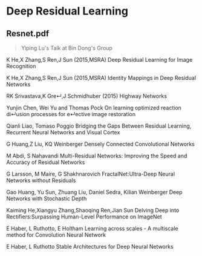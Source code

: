 # Deep Residual Learning

## Resnet.pdf

> Yiping Lu's Talk at Bin Dong's Group

K He,X Zhang,S Ren,J Sun (2015,MSRA)
Deep Residual Learning for Image Recognition

K He,X Zhang,S Ren,J Sun (2015,MSRA)
Identity Mappings in Deep Residual Networks

RK Srivastava,K Gre↵,J Schmidhuber (2015)
Highway Networks

Yunjin Chen, Wei Yu and Thomas Pock
On learning optimized reaction di↵usion processes for e↵ective image restoration

Qianli Liao, Tomaso Poggio
Bridging the Gaps Between Residual Learning, Recurrent Neural Networks and Visual Cortex


G Huang,Z Liu, KQ Weinberger
Densely Connected Convolutional Networks


M Abdi, S Nahavandi
Multi-Residual Networks: Improving the Speed and Accuracy of Residual Networks


G Larsson, M Maire, G Shakhnarovich
FractalNet:Ultra-Deep Neural Networks without Residuals

Gao Huang, Yu Sun, Zhuang Liu, Daniel Sedra, Kilian Weinberger
Deep Networks with Stochastic Depth


Kaiming He,Xiangyu Zhang,Shaoqing Ren,Jian Sun
Delving Deep into Rectifiers:Surpassing Human-Level Performance on ImageNet


E Haber, L Ruthotto, E Holtham
Learning across scales - A multiscale method for Convolution Neural Network

E Haber, L Ruthotto
Stable Architectures for Deep Neural Networks
